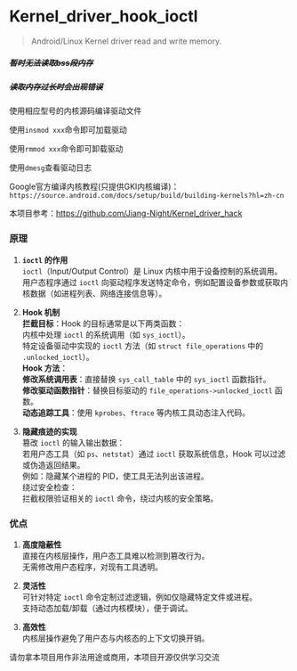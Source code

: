 # Kernel_driver_hook_ioctl
> Android/Linux Kernel driver read and write memory.

##### ~~暂时无法读取bss段内存~~

##### ~~读取内存过长时会出现错误~~

使用相应型号的内核源码编译驱动文件

使用`insmod xxx`命令即可加载驱动

使用`rmmod xxx`命令即可卸载驱动

使用`dmesg`查看驱动日志

Google官方编译内核教程(只提供GKI内核编译)：`https://source.android.com/docs/setup/build/building-kernels?hl=zh-cn`

本项目参考：https://github.com/Jiang-Night/Kernel_driver_hack

### **原理**
1. **`ioctl` 的作用**  
`ioctl`（Input/Output Control）是 Linux 内核中用于设备控制的系统调用。用户态程序通过 `ioctl` 向驱动程序发送特定命令，例如配置设备参数或获取内核数据（如进程列表、网络连接信息等）。

2. **Hook 机制**  
**拦截目标**：Hook 的目标通常是以下两类函数：  
内核中处理 `ioctl` 的系统调用（如 `sys_ioctl`）。  
特定设备驱动中实现的 `ioctl` 方法（如 `struct file_operations` 中的 `.unlocked_ioctl`）。  
**Hook 方法**：  
**修改系统调用表**：直接替换 `sys_call_table` 中的 `sys_ioctl` 函数指针。  
**修改驱动函数指针**：替换目标驱动的 `file_operations->unlocked_ioctl` 函数。  
**动态追踪工具**：使用 `kprobes`、`ftrace` 等内核工具动态注入代码。

3. **隐藏痕迹的实现**  
篡改 `ioctl` 的输入输出数据：  
若用户态工具（如 `ps`、`netstat`）通过 `ioctl` 获取系统信息，Hook 可以过滤或伪造返回结果。  
例如：隐藏某个进程的 PID，使工具无法列出该进程。  
绕过安全检查：  
拦截权限验证相关的 `ioctl` 命令，绕过内核的安全策略。

### **优点**
1. **高度隐蔽性**  
直接在内核层操作，用户态工具难以检测到篡改行为。  
无需修改用户态程序，对现有工具透明。

2. **灵活性**  
可针对特定 `ioctl` 命令定制过滤逻辑，例如仅隐藏特定文件或进程。  
支持动态加载/卸载（通过内核模块），便于调试。

3. **高效性**  
内核层操作避免了用户态与内核态的上下文切换开销。

请勿拿本项目用作非法用途或商用，本项目开源仅供学习交流